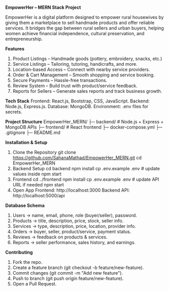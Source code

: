 
**EmpowerHer – MERN Stack Project**

EmpowerHer is a digital platform designed to empower rural housewives by giving them a marketplace to sell handmade products and offer reliable services.
It bridges the gap between rural sellers and urban buyers, helping women achieve financial independence, cultural preservation, and entrepreneurship.

**Features**

1. Product Listings – Handmade goods (pottery, embroidery, snacks, etc.)
2. Service Listings – Tailoring, tutoring, handicrafts, and more.
3. Location-based Access – Connect with nearby service providers.
4. Order & Cart Management – Smooth shopping and service booking.
5. Secure Payments – Hassle-free transactions.
6. Review System – Build trust with product/service feedback.
7. Reports for Sellers – Generate sales reports and track business growth.

**Tech Stack**
Frontend: React.js, Bootstrap, CSS, JavaScript.
Backend: Node.js, Express.js.
Database: MongoDB.
Environment: .env files for secrets.

**Project Structure**
EmpowerHer_MERN/
├─ backend/       # Node.js + Express + MongoDB APIs
├─ frontend/      # React frontend
├─ docker-compose.yml
├─ .gitignore
├─ README.md

**Installation & Setup**
1. Clone the Repository
  git clone https://github.com/SahanaMathad/EmpowerHer_MERN.git
  cd EmpowerHer_MERN
2. Backend Setup
  cd backend
  npm install
  cp .env.example .env   # update values inside
  npm start
3. Frontend
  cd ../frontend
  npm install
  cp .env.example .env   # update API URL if needed
  npm start
4. Open App
  Frontend: http://localhost:3000
  Backend API: http://localhost:5000/api

**Database Schema**

1. Users → name, email, phone, role (buyer/seller), password.
2. Products → title, description, price, stock, seller info.
3. Services → type, description, price, location, provider info.
4. Orders → buyer, seller, product/service, payment status.
5. Reviews → feedback on products & services.
6. Reports → seller performance, sales history, and earnings.

**Contributing**

1. Fork the repo.
2. Create a feature branch (git checkout -b feature/new-feature).
3. Commit changes (git commit -m "Add new feature").
4. Push to branch (git push origin feature/new-feature).
5. Open a Pull Request.

